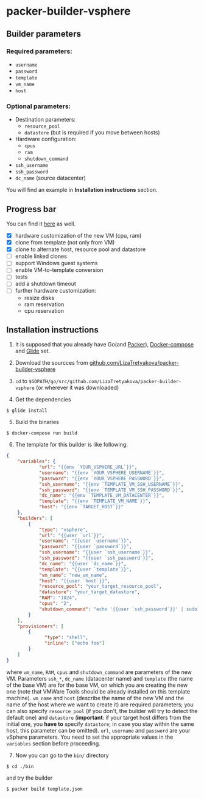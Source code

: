 # packer-builder-vsphere


## Builder parameters
### Required parameters:
* `username`
* `password`
* `template`
* `vm_name`
* `host`
### Optional parameters:
* Destination parameters:
    * `resource_pool`
    * `datastore` (but is required if you move between hosts)
* Hardware configuration:
    * `cpus`
    * `ram`
    * `shutdown_command`
* `ssh_username`
* `ssh_password`
* `dc_name` (source datacenter)

You will find an example in **Installation instructions** section.

## Progress bar
You can find it [here](https://github.com/LizaTretyakova/packer-builder-vsphere/projects/1) as well.

- [x] hardware customization of the new VM (cpu, ram)
- [x] clone from template (not only from VM)
- [x] clone to alternate host, resource pool and datastore
- [ ] enable linked clones
- [ ] support Windows guest systems
- [ ] enable VM-to-template conversion
- [ ] tests
- [ ] add a shutdown timeout
- [ ] further hardware customization:
    * resize disks
    * ram reservation
    * cpu reservation

## Installation instructions

1. It is supposed that you already have Go(and [Packer](https://github.com/hashicorp/packer)), [Docker-compose](https://docs.docker.com/compose/install/) and [Glide](https://github.com/Masterminds/glide) set.

1. Download the sourcces from [github.com/LizaTretyakova/packer-builder-vsphere](github.com/LizaTretyakova/packer-builder-vsphere)

1. `cd` to `$GOPATH/go/src/github.com/LizaTretyakova/packer-builder-vsphere` (or wherever it was downloaded)

1. Get the dependencies
```
$ glide install
```

5. Build the binaries
```
$ docker-compose run build
```

6. The template for this builder is like following:
```json
{
    "variables": {
            "url": "{{env `YOUR_VSPHERE_URL`}}",
            "username": "{{env `YOUR_VSPHERE_USERNAME`}}",
            "password": "{{env `YOUR_VSPHERE_PASSWORD`}}",
            "ssh_username": "{{env `TEMPLATE_VM_SSH_USERNAME`}}",
            "ssh_password": "{{env `TEMPLATE_VM_SSH_PASSWORD`}}",
            "dc_name": "{{env `TEMPLATE_VM_DATACENTER`}}",
            "template": "{{env `TEMPLATE_VM_NAME`}}",
            "host": "{{env `TARGET_HOST`}}"
    },
    "builders": [
        {
            "type": "vsphere",
            "url": "{{user `url`}}",
            "username": "{{user `username`}}",
            "password": "{{user `password`}}",
            "ssh_username": "{{user `ssh_username`}}",
            "ssh_password": "{{user `ssh_password`}}",
            "dc_name": "{{user `dc_name`}}",
            "template": "{{user `template`}}",
            "vm_name": "new_vm_name",
            "host": "{{user `host`}}",
            "resource_pool": "your_target_resource_pool",
            "datastore": "your_target_datastore",
            "RAM": "1024",
            "cpus": "2",
            "shutdown_command": "echo '{{user `ssh_password`}}' | sudo -S shutdown -P now"
        } 
    ],
    "provisioners": [
        {
              "type": "shell",
              "inline": ["echo foo"]
        }
    ]
}
```
where `vm_name`, `RAM`, `cpus` and `shutdown_command` are parameters of the new VM. 
Parameters `ssh_*`, `dc_name` (datacenter name) and `template` (the name of the base VM) are for the base VM, 
on which you are creating the new one (note that VMWare Tools should be already installed on this template machine).
`vm_name` and `host` (describe the name of the new VM and the name of the host where we want to create it) are required parameters; you can also specify `resource_pool` (if you don't, the builder will try to detect the default one) and `datastore` (**important**: if your target host differs from the initial one, you **have to** specify `datastore`; in case you stay within the same host, this parameter can be omitted). 
`url`, `username` and `password` are your vSphere parameters.
You need to set the appropriate values in the `variables` section before proceeding.

7. Now you can go to the `bin/` directory
```
$ cd ./bin
```
and try the builder
```
$ packer build template.json
```
